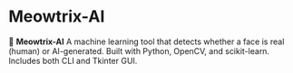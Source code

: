 # Meowtrix-AI
🔖 **Meowtrix-AI**   A machine learning tool that detects whether a face is real (human) or AI-generated.   Built with Python, OpenCV, and scikit-learn. Includes both CLI and Tkinter GUI.
